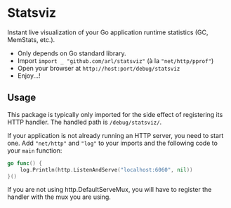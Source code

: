 # Statsviz

Instant live visualization of your Go application runtime statistics (GC,
MemStats, etc.).

 - Only depends on Go standard library.
 - Import `import _ "github.com/arl/statsviz"` (à la `"net/http/pprof"`)
 - Open your browser at `http://host:port/debug/statsviz`
 - Enjoy...!


## Usage

This package is typically only imported for the side effect of registering its
HTTP handler. The handled path is `/debug/statsviz/`.

If your application is not already running an HTTP server, you need to start
one. Add `"net/http"` and `"log"` to your imports and the following code to your
`main` function:

```go
go func() {
    log.Println(http.ListenAndServe("localhost:6060", nil))
}()
```

If you are not using http.DefaultServeMux, you will have to register the handler
with the mux you are using.
